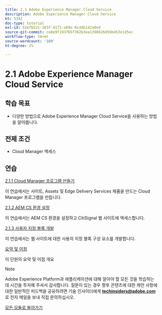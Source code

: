 ```yaml
---
title: 2.1 Adobe Experience Manager Cloud Service
description: Adobe Experience Manager Cloud Service
kt: 5342
doc-type: tutorial
exl-id: 52efb52c-103f-4171-a69e-0cddb142a0ed
source-git-commit: ce8e9f193765f362b3ea1396626d56b453e1d5ec
workflow-type: tm+mt
source-wordcount: '169'
ht-degree: 2%

---
```


# 2.1 Adobe Experience Manager Cloud Service

## 학습 목표

- 다양한 방법으로 Adobe Experience Manager Cloud Service을 사용하는 방법을 알아봅니다.

## 전제 조건

- Cloud Manager 액세스

## 연습

[2.1.1 Cloud Manager 프로그램 만들기](./ex1.md)

이 연습에서는 사이트, Assets 및 Edge Delivery Services 제품을 만드는 Cloud Manager 프로그램을 만듭니다.

[2.1.2 AEM CS 환경 설정](./ex2.md)

이 연습에서는 AEM CS 환경을 설정하고 CitiSignal 웹 사이트에 액세스합니다.

[2.1.3 사용자 지정 블록 개발](./ex3.md)

이 연습에서는 웹 사이트에 대한 사용자 지정 블록 구성 요소를 개발합니다.

[요약 및 이점](./summary.md)

이 단원의 요약 및 이점 개요

>[!NOTE]
>
>Adobe Experience Platform과 애플리케이션에 대해 알아야 할 모든 것을 학습하는 데 시간을 투자해 주셔서 감사합니다. 질문이 있는 경우 향후 콘텐츠에 대한 제안 사항에 대한 일반적인 피드백을 공유하려면 기술 인사이더에게 **techinsiders@adobe.com**&#x200B;로 전자 메일을 보내 직접 문의하십시오.

[모든 모듈로 돌아가기](../../../overview.md)

